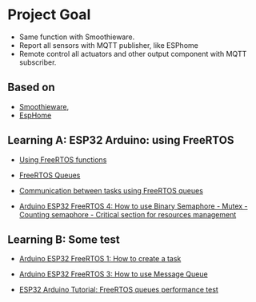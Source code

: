 # Project Goal
- Same function with Smoothieware. 
- Report all sensors with MQTT publisher, like ESPhome
- Remote control all actuators and other output component with MQTT subscriber. 

## Based on 
- [Smoothieware](https://github.com/Smoothieware/Smoothieware/tree/edge/src), 
- [EspHome](https://github.com/esphome/esphome/tree/dev/esphome)

## Learning A:  ESP32 Arduino: using FreeRTOS

- [Using FreeRTOS functions](https://techtutorialsx.com/2017/05/06/esp32-arduino-using-freertos-functions/)

- [FreeRTOS Queues](https://techtutorialsx.com/2017/08/20/esp32-arduino-freertos-queues/)

- [Communication between tasks using FreeRTOS queues](https://techtutorialsx.com/2017/09/13/esp32-arduino-communication-between-tasks-using-freertos-queues/)

- [Arduino ESP32 FreeRTOS 4: How to use Binary Semaphore - Mutex - Counting semaphore - Critical section for resources management](http://www.iotsharing.com/2017/06/how-to-use-binary-semaphore-mutex-counting-semaphore-resource-management.html)

## Learning B: Some test

- [Arduino ESP32 FreeRTOS 1: How to create a task](http://www.iotsharing.com/2017/06/how-to-apply-freertos-in-arduino-esp32.htm)

- [Arduino ESP32 FreeRTOS 3: How to use Message Queue](http://www.iotsharing.com/2017/06/arduino-esp32-freertos-how-to-use-message-queue.html)

- [ESP32 Arduino Tutorial: FreeRTOS queues performance test](https://www.reddit.com/r/esp32/comments/ad5t3b/esp32_arduino_tutorial_freertos_queues/)

